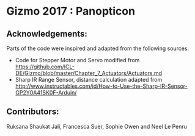 # Gizmo 2017 : Panopticon

## Acknowledgements:

Parts of the code were inspired and adapted from the following sources. 
- Code for Stepper Motor and Servo modified from https://github.com/ICL-DE/Gizmo/blob/master/Chapter_7_Actuators/Actuators.md
- Sharp IR Range Sensor, distance calculation adapted from http://www.instructables.com/id/How-to-Use-the-Sharp-IR-Sensor-GP2Y0A41SK0F-Arduin/ 

## Contributors:

Ruksana Shaukat Jali, Francesca Suer, Sophie Owen and Neel Le Penru
